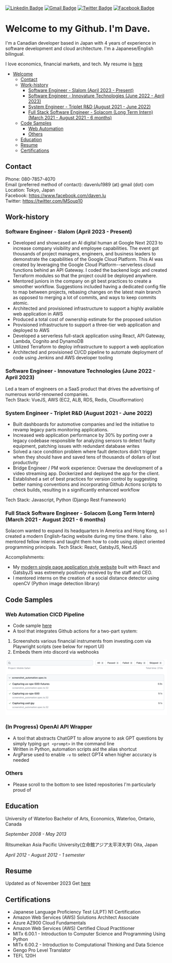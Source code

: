 [![Linkedin Badge](https://img.shields.io/badge/LinkedIn-blue?style=flat&logo=linkedin&labelColor=blue&link=https://www.linkedin.com/in/davenlu/)](https://www.linkedin.com/in/davenlu/)
[![Gmail Badge](https://img.shields.io/badge/Gmail-red?style=flat-square&logo=Gmail&logoColor=white&link=mailto:davenlu1989@gmail.com)](mailto:davenlu1989@gmail.com) 
[![Twitter Badge](https://img.shields.io/badge/-Twitter-1ca0f1?style=flat&labelColor=1ca0f1&logo=twitter&logoColor=white&link=https://twitter.com/MSoup10)](https://twitter.com/MSoup10) 
[![Facebook Badge](https://img.shields.io/badge/-Facebook-1877f2?style=flat&logo=facebook&logoColor=white&link=https://facebook.com/daven.lu)](https://www.facebook.com/daven.lu)

# Welcome to my Github. I'm Dave.

I'm a Canadian developer based in Japan with 4 years of experience in software development and cloud architecture. I'm a Japanese/English bilingual. 

I love economics, financial markets, and tech. My resume is [here](#resume)

- [Welcome](#welcome-to-my-github-i-m-dave)
  * [Contact](#contact)
  * [Work-history](#work-history)
    + [Software Engineer - Slalom (April 2023 - Present)](#software-engineer---slalom--april-2023---present-)
    + [Software Engineer - Innovature Technologies (June 2022 - April 2023)](#software-engineer---innovature-technologies--june-2022---april-2023-)
    + [System Engineer - Triplet R&D (August 2021 - June 2022)](#system-engineer---triplet-r-d--august-2021---june-2022-)
    + [Full Stack Software Engineer - Solacom (Long Term Intern) (March 2021 - August 2021 - 6 months)](#full-stack-software-engineer---solacom--long-term-intern---march-2021---august-2021---6-months-)
  * [Code Samples](#code-samples)
    + [Web Automation](#Web-Automation-CICD-Pipeline)
    + [Others](#others)
  * [Education](#education)
  * [Resume](#resume)
  * [Certifications](#certifications)

## Contact
Phone: 080-7857-4070  
Email (preferred method of contact):  davenlu1989 (at) gmail (dot) com  
Location: Tokyo, Japan  
Facebook: https://www.facebook.com/daven.lu  
Twitter: https://twitter.com/MSoup10  

## Work-history

### Software Engineer - Slalom (April 2023 - Present)
- Developed and showcased an AI digital human at Google Next 2023 to increase company visibility and employee capabilities. The event got thousands of project managers, engineers, and business leaders to demonstrate the capabilities of the Google Cloud Platform. This AI was created by leveraging the Google Cloud Platform--serverless cloud functions behind an API Gateway. I coded the backend logic and created Terraform modules so that the project could be deployed anywhere.
- Mentored juniors in the company on git best practices to create a smoother workflow. Suggestions included having a dedicated config file to map between projects, rebasing changes on the latest main branch as opposed to merging a lot of commits, and ways to keep commits atomic.
- Architected and provisioned infrastructure to support a highly available web application in AWS
- Produced a total cost of ownership estimate for the proposed solution
- Provisioned infrastructure to support a three-tier web application and deployed to AWS
- Developed a serverless full-stack application using React, API Gateway, Lambda, Cognito and DynamoDB
- Utilized Terraform to deploy infrastructure to support a web application
- Architected and provisioned CI/CD pipeline to automate deployment of code using Jenkins and AWS developer tooling

### Software Engineer - Innovature Technologies (June 2022 - April 2023)
Led a team of engineers on a SaaS product that drives the advertising of numerous world-renowned companies.   
Tech Stack: VueJS, AWS (EC2, ALB, RDS, Redis, Cloudformation)

### System Engineer - Triplet R&D (August 2021 - June 2022) 
- Built dashboards for automotive companies and led the initiative to revamp legacy parts monitoring applications.  
-   Increased web application performance by 30% by porting over a legacy codebase responsible for analyzing sensors to detect faulty equipment, patching issues with redundant database writes
-   Solved a race condition problem where fault detectors didn’t trigger when they should have and saved tens of thousands of dollars of lost productivity
-   Bridge Engineer / PM work experience: Oversaw the development of a video streaming app. Dockerized and deployed the app for the client.
-   Established a set of best practices for version control by suggesting better naming conventions and incorporating Github Actions scripts to check builds, resulting in a significantly enhanced workflow

Tech Stack: Javascript, Python (Django Rest Framework)

### Full Stack Software Engineer - Solacom (Long Term Intern) (March 2021 - August 2021 - 6 months)
Solacom wanted to expand its headquarters in America and Hong Kong, so I created a modern English-facing website during my time there. I also mentored fellow interns and taught them how to code using object oriented programming principals.
Tech Stack: React, GatsbyJS, NextJS

Accomplishments:
- My [modern single page application style website](https://solacom.gatsbyjs.io/) built with React and GatsbyJS was extremely positively received by the staff and CEO. 
- I mentored interns on the creation of a social distance detector using openCV (Python image detection library)

## Code Samples
### Web Automation CICD Pipeline
- Code sample [here](https://github.com/MSoup/discord-market-publish)
- A tool that integrates Github actions for a two-part system:
1. Screenshots various financial instruments from investing.com via Playwright scripts (see below for report UI)
2. Embeds them into discord via webhooks

![sample_spec](https://github.com/MSoup/discord-market-publish/blob/main/assets/example_spec.png)

### (In Progress) OpenAI API Wrapper
- A tool that abstracts ChatGPT to allow anyone to ask GPT questions by simply typing `gpt <prompt>` in the command line
- Written in Python, automation scripts aid the alias shortcut
- ArgParse used to enable `-v` to select GPT4 when higher accuracy is needed

### Others
- Please scroll to the bottom to see listed repositories I'm particularly proud of

## Education
University of Waterloo
Bachelor of Arts, Economics, Waterloo, Ontario, Canada

_September 2008 - May 2013_

Ritsumeikan Asia Pacific University(立命館アジア太平洋大学)
Oita, Japan 

_April 2012 - August 2012 - 1 semester_

## Resume
Updated as of November 2023
Get [here](https://docs.google.com/document/d/1GE0XXqJ97a3yLgTvdsVay5VyMboe6eVCNkJ-QU0Zzzs/view)

## Certifications
- Japanese Language Proficiency Test (JLPT) N1 Certification
- Amazon Web Services (AWS) Solutions Architect Associate
- Azure AZ900 Cloud Fundamentals
- Amazon Web Services (AWS) Certified Cloud Practitioner
- MITx 6.00.1 - Introduction to Computer Science and Programming Using Python
- MITx 6.00.2 - Introduction to Computational Thinking and Data Science
- Gengo Pro Level Translator
- TEFL 120H
